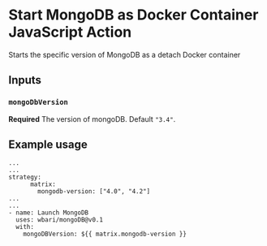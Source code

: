 # Start MongoDB as Docker Container JavaScript Action
Starts the specific version of MongoDB as a detach Docker container


## Inputs

### `mongoDbVersion`

**Required** The version of mongoDB. Default `"3.4"`.


## Example usage

```
...
...
strategy:
      matrix:
        mongodb-version: ["4.0", "4.2"]
...
...
- name: Launch MongoDB
  uses: wbari/mongoDB@v0.1
  with:
    mongoDBVersion: ${{ matrix.mongodb-version }}
```

